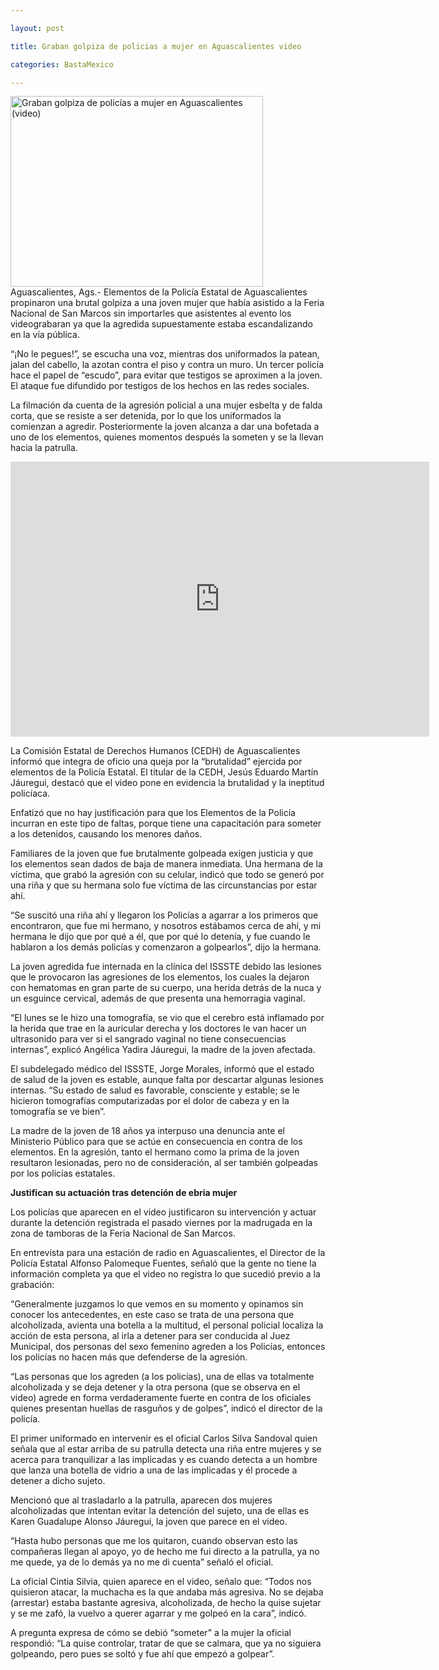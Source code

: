 ```yaml
---

layout: post

title: Graban golpiza de policias a mujer en Aguascalientes video

categories: BastaMexico

---
```


<div id="notapoliciaca" unselectable="on" onselectstart="return false;"><p><img class="alignnone size-full wp-image-531349" src="/imagenes/mayo-2014/mujer-agredida.jpg" alt="Graban golpiza de policías a mujer en Aguascalientes (video)" width="404" height="305" title="Graban golpiza de policías a mujer en Aguascalientes (video)">Aguascalientes, Ags.- Elementos de la Policía Estatal de Aguascalientes propinaron una brutal golpiza a una joven mujer que había asistido a la Feria Nacional de San Marcos sin importarles que asistentes al evento los videograbaran ya que la agredida supuestamente estaba escandalizando en la vía pública.</p>

<p>“¡No le pegues!”, se <span id="IL_AD3" class="IL_AD">escucha</span> una voz, mientras dos uniformados la patean, jalan del cabello, la azotan contra el piso y contra un muro. Un tercer policía hace el papel de “escudo”, para evitar que testigos se aproximen a la joven. El ataque fue difundido por testigos de los hechos en las redes sociales.</p>

<p>La filmación da cuenta de la agresión policial a una mujer <span id="IL_AD1" class="IL_AD">esbelta</span> y de falda corta, que se resiste a ser detenida, por lo que los uniformados la comienzan a agredir. Posteriormente la joven alcanza a dar una bofetada a uno de los elementos, quienes momentos después la someten y se la llevan hacia la patrulla.</p>

<p><span class="youtube"><iframe title="YouTube video player" class="youtube-player" type="text/html" width="670" height="440" src="http://www.youtube.com/embed/PZahArpmvhg?wmode=transparent&amp;fs=1&amp;hl=en&amp;modestbranding=1&amp;iv_load_policy=3&amp;showsearch=0&amp;rel=0&amp;theme=dark" frameborder="0" allowfullscreen=""></iframe></span></p>

<p>La Comisión Estatal de Derechos Humanos (CEDH) de Aguascalientes informó que integra de oficio una queja por la “brutalidad” ejercida por elementos de la Policía Estatal. El titular de la CEDH, Jesús Eduardo Martín Jáuregui, destacó que el video pone en evidencia la brutalidad y la ineptitud policíaca.</p>

<p>Enfatizó que no hay justificación para que los Elementos de la Policía incurran en este tipo de faltas, porque tiene una <span id="IL_AD4" class="IL_AD">capacitación</span> para someter a los detenidos, causando los menores daños.</p>

<p>Familiares de la joven que fue brutalmente golpeada exigen justicia y que los elementos sean dados de baja de manera inmediata. Una hermana de la víctima, que grabó la agresión con su celular, indicó que todo se generó por una riña y que su hermana solo fue víctima de las circunstancias por estar ahí.</p>

<p>“Se suscitó una riña ahí y llegaron los Policías a agarrar a los primeros que encontraron, que fue mi hermano, y nosotros estábamos cerca de ahí, y mi hermana le dijo que por qué a él, que por qué lo detenía, y fue cuando le hablaron a los demás policías y comenzaron a golpearlos”, dijo la hermana.</p>

<p>La joven agredida fue internada en la clínica del ISSSTE debido las lesiones que le provocaron las agresiones de los elementos, los cuales la dejaron con hematomas en gran parte de su cuerpo, una herida detrás de la nuca y un esguince cervical, además de que presenta una hemorragia vaginal.</p>

<p>“El lunes se le hizo una tomografía, se vio que el cerebro está inflamado por la herida que trae en la <span id="IL_AD2" class="IL_AD">auricular</span> derecha y los doctores le van hacer un ultrasonido para ver si el sangrado vaginal no tiene consecuencias internas”, explicó Angélica Yadira Jáuregui, la madre de la joven afectada.</p>

<p>El subdelegado médico del ISSSTE, Jorge Morales, informó que el estado de salud de la joven es estable, aunque falta por descartar algunas lesiones internas. “Su estado de salud es favorable, consciente y estable; se le hicieron tomografías computarizadas por el dolor de cabeza y en la tomografía se ve bien”.</p>

<p>La madre de la joven de 18 años ya interpuso una denuncia ante el Ministerio Público para que se actúe en consecuencia en contra de los elementos. En la agresión, tanto el hermano como la prima de la joven resultaron lesionadas, pero no de consideración, al ser también golpeadas por los policías estatales.</p>

<p><strong>Justifican su actuación tras detención de ebria mujer</strong></p>

<p>Los&nbsp;policías que aparecen en el video justificaron su intervención y actuar durante la detención registrada el pasado viernes por la madrugada en la zona de tamboras de la Feria Nacional de San Marcos.</p>

<p>En entrevista para una estación de radio en Aguascalientes, el Director de la Policía Estatal Alfonso Palomeque Fuentes, señaló que la gente no tiene la información completa ya que el video no registra lo que sucedió previo a la grabación:</p>

<p>“Generalmente juzgamos lo que vemos en su momento y opinamos sin conocer los antecedentes, en este caso se trata de una persona que alcoholizada, avienta una botella a la multitud, el personal policial localiza la acción de esta persona, al irla a detener para ser conducida al Juez Municipal, dos personas del sexo femenino agreden a los Policías, entonces los policías no hacen más que defenderse de la agresión.</p>

<p>“Las personas que los agreden (a los policías), una de ellas va totalmente alcoholizada y se deja detener y la otra persona (que se observa en el video) agrede en forma verdaderamente fuerte en contra de los oficiales quienes presentan huellas de rasguños y de golpes”, indicó el director de la policía.</p>

<p>El primer uniformado en intervenir es el oficial Carlos Silva Sandoval quien señala que al estar arriba de su patrulla detecta una riña entre mujeres y se acerca para tranquilizar a las implicadas y es cuando detecta a un hombre que lanza una botella de vidrio a una de las implicadas y él procede a detener a dicho sujeto.</p>

<p>Mencionó que al trasladarlo a la patrulla, aparecen dos mujeres alcoholizadas que intentan evitar la detención del sujeto, una de ellas es Karen Guadalupe Alonso Jáuregui, la joven que parece en el video.</p>

<p>“Hasta hubo personas que me los quitaron, cuando observan esto las compañeras llegan al apoyo, yo de hecho me fui directo a la patrulla, ya no me quede, ya de lo demás ya no me di cuenta” señaló el oficial.</p>

<p>La oficial Cintia Silvia, quien aparece en el video, señalo que: “Todos nos quisieron atacar, la muchacha es la que andaba más agresiva. No se dejaba (arrestar) estaba bastante agresiva, alcoholizada, de hecho la quise sujetar y se me zafó, la vuelvo a querer agarrar y me golpeó en la cara”, indicó.</p>

<p>A pregunta expresa de cómo se debió “someter” a la mujer la oficial respondió: “La quise controlar, tratar de que se calmara, que ya no siguiera golpeando, pero pues se soltó y fue ahí que empezó a golpear”.</p>

</div>
